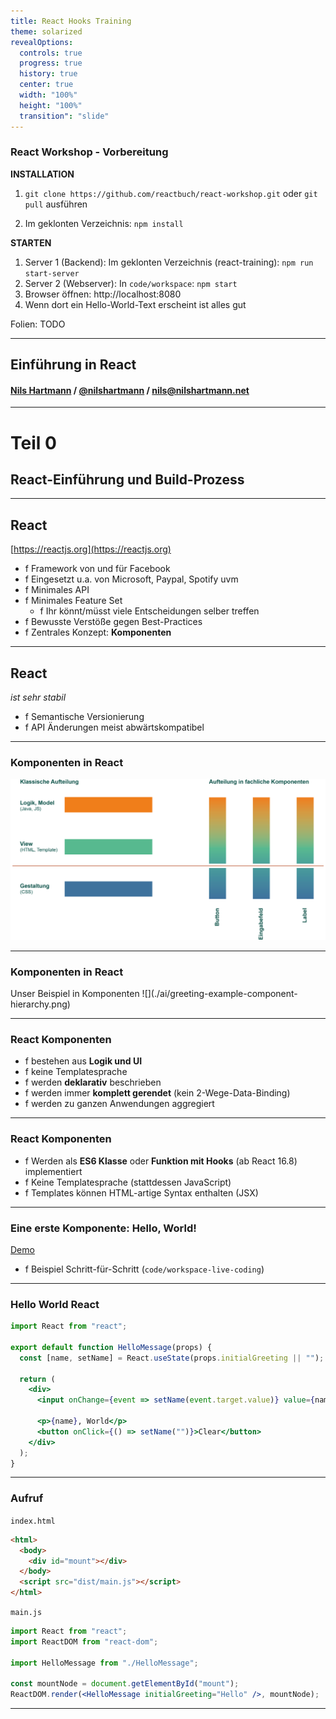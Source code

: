 ```yaml
---
title: React Hooks Training
theme: solarized
revealOptions:
  controls: true
  progress: true
  history: true
  center: true
  width: "100%"
  height: "100%"
  transition": "slide"
---
```


### React Workshop - Vorbereitung

**INSTALLATION**

1.  `git clone https://github.com/reactbuch/react-workshop.git`
    oder
    `git pull` ausführen

2.  Im geklonten Verzeichnis: `npm install`

**STARTEN**

1. Server 1 (Backend): Im geklonten Verzeichnis (react-training): `npm run start-server`
2. Server 2 (Webserver): In `code/workspace`: `npm start`
3. Browser öffnen: http://localhost:8080
4. Wenn dort ein Hello-World-Text erscheint ist alles gut

Folien: TODO

---

## Einführung in React

#### [Nils Hartmann](https://nilshartmann.net) / [@nilshartmann](http://twitter.com/nilshartmann) / [nils@nilshartmann.net](mailto:nils@nilshartmann.net)

---

# Teil 0

## React-Einführung und Build-Prozess

---

## React

[https://reactjs.org](https://reactjs.org)

- f Framework von und für Facebook
- f Eingesetzt u.a. von Microsoft, Paypal, Spotify uvm
- f Minimales API
- f Minimales Feature Set
  - f Ihr könnt/müsst viele Entscheidungen selber treffen
- f Bewusste Verstöße gegen Best-Practices
- f Zentrales Konzept: **Komponenten**

---

## React

_ist sehr stabil_

- f Semantische Versionierung
- f API Änderungen meist abwärtskompatibel

---

### Komponenten in React

![](./ai/soc.png)

---

### Komponenten in React

<!-- .element: class style="font-style: smaller"  -->Unser Beispiel in Komponenten

<!-- .element: class="fragment" style="height: 650px"  -->![](./ai/greeting-example-component-hierarchy.png)

---

### React Komponenten

- f bestehen aus **Logik und UI**
- f keine Templatesprache
- f werden **deklarativ** beschrieben
- f werden immer **komplett gerendet** (kein 2-Wege-Data-Binding)
- f werden zu ganzen Anwendungen aggregiert

---

### React Komponenten

- f Werden als **ES6 Klasse** oder **Funktion mit Hooks** (ab React 16.8) implementiert
- f Keine Templatesprache (stattdessen JavaScript)
- f Templates können HTML-artige Syntax enthalten (JSX)

---

### Eine erste Komponente: Hello, World!

[Demo](../../code/schritte/0-hello_world/public/index.html)

- f Beispiel Schritt-für-Schritt (`code/workspace-live-coding`)

---

### Hello World React

```jsx
import React from "react";

export default function HelloMessage(props) {
  const [name, setName] = React.useState(props.initialGreeting || "");

  return (
    <div>
      <input onChange={event => setName(event.target.value)} value={name} />

      <p>{name}, World</p>
      <button onClick={() => setName("")}>Clear</button>
    </div>
  );
}
```

---

### Aufruf

`index.html`

```html
<html>
  <body>
    <div id="mount"></div>
  </body>
  <script src="dist/main.js"></script>
</html>
```

`main.js`

```jsx
import React from "react";
import ReactDOM from "react-dom";

import HelloMessage from "./HelloMessage";

const mountNode = document.getElementById("mount");
ReactDOM.render(<HelloMessage initialGreeting="Hello" />, mountNode);
```

---
